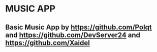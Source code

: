 # MUSIC APP

## Basic Music App by https://github.com/Polqt and https://github.com/DevServer24 and https://github.com/Xaidel
